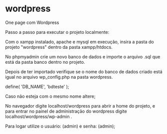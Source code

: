 # wordpress
One page com Wordpress

Passo a passo para executar o projeto localmente:

Com o xampp instalado, apache e mysql em execução, insira a pasta do projeto "wordpress" dentro da pasta xampp/htdocs.

No phpmyadmin crie um novo banco de dados e importe o arquivo .sql que está da pasta banco dentro no projeto.

Depois de ter importado verifique se o nome do banco de dados criado está igual no arquivo wp_config.php na pasta wordpress.
 
define( 'DB_NAME', 'bdteste' );

Caso não esteja com o mesmo nome altere;

No navegador digite localhost/wordpress  para abrir a home do projeto, e para entrar no painel de administração do wordpress digite localhost/wordpress/wp-admin .

Para logar utilize o usuário: (admin) e senha: (admin);
